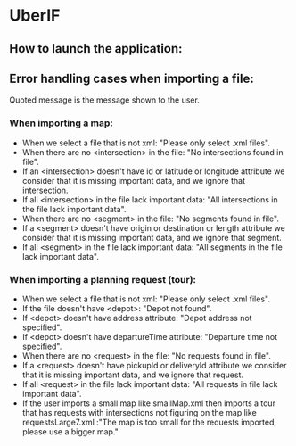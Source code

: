# UberIF

## How to launch the application:

## Error handling cases when importing a file:

Quoted message is the message shown to the user.

### When importing a map:

- When we select a file that is not xml: "Please only select .xml files".
- When there are no <intersection\> in the file: "No intersections found in file".
- If an <intersection\> doesn't have id or latitude or longitude attribute we consider that it is missing important data, and we ignore that intersection.
- If all <intersection\> in the file lack important data: "All intersections in the file lack important data".
- When there are no <segment\> in the file: "No segments found in file".
- If a <segment\> doesn't have origin or destination or length attribute we consider that it is missing important data, and we ignore that segment.
- If all <segment\> in the file lack important data: "All segments in the file lack important data".

### When importing a planning request (tour):

- When we select a file that is not xml: "Please only select .xml files".
- If the file doesn't have <depot\>: "Depot not found".
- If <depot\> doesn't have address attribute: "Depot address not specified".
- If <depot\> doesn't have departureTime attribute: "Departure time not specified".
- When there are no <request\> in the file: "No requests found in file".
- If a <request\> doesn't have pickupId or deliveryId attribute we consider that it is missing important data, and we ignore that request.
- If all <request\> in the file lack important data: "All requests in file lack important data".
- If the user imports a small map like smallMap.xml then imports a tour that has requests with intersections not figuring on the map like requestsLarge7.xml :"The map is too small for the requests imported, please use a bigger map." 
